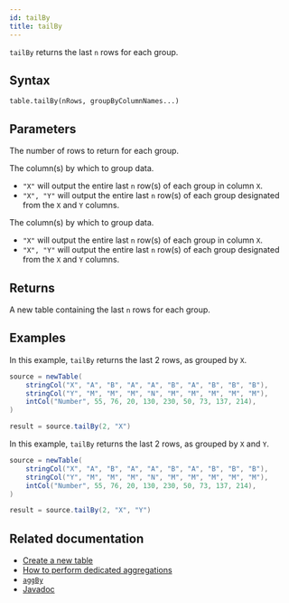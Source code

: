 ```yaml
---
id: tailBy
title: tailBy
---
```


`tailBy` returns the last `n` rows for each group.

## Syntax

```
table.tailBy(nRows, groupByColumnNames...)
```

## Parameters

<ParamTable>
<Param name="nRows" type="long">

The number of rows to return for each group.

</Param>
<Param name="groupByColumnNames" type="String...">

The column(s) by which to group data.

- `"X"` will output the entire last `n` row(s) of each group in column `X`.
- `"X", "Y"` will output the entire last `n` row(s) of each group designated from the `X` and `Y` columns.

</Param>
<Param name="groupByColumnNames" type="Collection<String>">

The column(s) by which to group data.

- `"X"` will output the entire last `n` row(s) of each group in column `X`.
- `"X", "Y"` will output the entire last `n` row(s) of each group designated from the `X` and `Y` columns.

</Param>
</ParamTable>

## Returns

A new table containing the last `n` rows for each group.

## Examples

In this example, `tailBy` returns the last 2 rows, as grouped by `X`.

```groovy order=source,result
source = newTable(
    stringCol("X", "A", "B", "A", "A", "B", "A", "B", "B", "B"),
    stringCol("Y", "M", "M", "M", "N", "M", "M", "M", "M", "M"),
    intCol("Number", 55, 76, 20, 130, 230, 50, 73, 137, 214),
)

result = source.tailBy(2, "X")
```

In this example, `tailBy` returns the last 2 rows, as grouped by `X` and `Y`.

```groovy order=source,result
source = newTable(
    stringCol("X", "A", "B", "A", "A", "B", "A", "B", "B", "B"),
    stringCol("Y", "M", "M", "M", "N", "M", "M", "M", "M", "M"),
    intCol("Number", 55, 76, 20, 130, 230, 50, 73, 137, 214),
)

result = source.tailBy(2, "X", "Y")
```

## Related documentation

- [Create a new table](../../../how-to-guides/new-table.md)
- [How to perform dedicated aggregations](../../../how-to-guides/dedicated-aggregations.md)
- [`aggBy`](./aggBy.md)
- [Javadoc](<https://deephaven.io/core/javadoc/io/deephaven/engine/table/Table.html#tailBy(long,java.lang.String...)>)

<!--TODO: https://github.com/deephaven/deephaven-core/issues/778> -->
